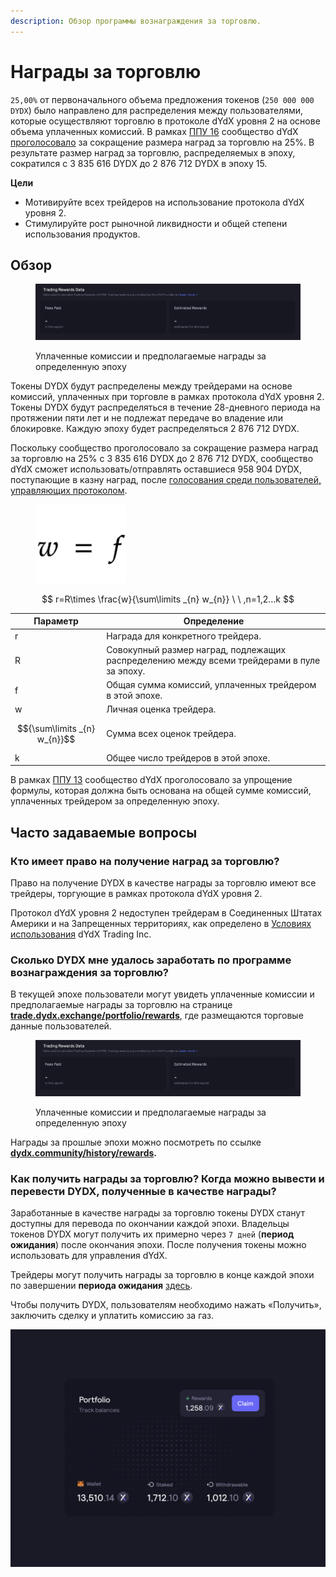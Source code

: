 ```yaml
---
description: Обзор программы вознаграждения за торговлю.
---
```


# Награды за торговлю

`25,00%` от первоначального объема предложения токенов (`250 000 000 DYDX`) было направлено для распределения между пользователями, которые осуществляют торговлю в протоколе dYdX уровня 2 на основе объема уплаченных комиссий. В рамках [ППУ 16](https://github.com/dydxfoundation/dip/blob/master/content/dips/DIP-16.md) сообщество dYdX [проголосовало](https://dydx.community/dashboard/proposal/8) за сокращение размера наград за торговлю на 25%. В результате размер наград за торговлю, распределяемых в эпоху, сократился с 3 835 616 DYDX до 2 876 712 DYDX в эпоху 15.

**Цели**

* Мотивируйте всех трейдеров на использование протокола dYdX уровня 2.
* Стимулируйте рост рыночной ликвидности и общей степени использования продуктов.

## **Обзор**

<figure><img src="../.gitbook/assets/1-fees-paid-estimated-rewards.png" alt=""><figcaption><p>Уплаченные комиссии и предполагаемые награды за определенную эпоху</p></figcaption></figure>

Токены DYDX будут распределены между трейдерами на основе комиссий, уплаченных при торговле в рамках протокола dYdX уровня 2. Токены DYDX будут распределяться в течение 28-дневного периода на протяжении пяти лет и не подлежат передаче во владение или блокировке. Каждую эпоху будет распределяться 2 876 712 DYDX.

Поскольку сообщество проголосовало за сокращение размера наград за торговлю на 25% с 3 835 616 DYDX до 2 876 712 DYDX, сообщество dYdX сможет использовать/отправлять оставшиеся 958 904 DYDX, поступающие в казну наград, после [голосования среди пользователей, управляющих протоколом](https://docs.dydx.community/dydx-governance/voting-and-governance/governance-parameters).

<figure><img src="../.gitbook/assets/1-trading-rewards-formula-new.png" alt=""><figcaption></figcaption></figure>

$$
 r=R\times \frac{w}{\sum\limits _{n} w_{n}} \ \ ,n=1,2...k
 $$

| Параметр | Определение |
| ---------------------------- | ----------------------------------------------------------------------- |
| r | Награда для конкретного трейдера. |
| R | Совокупный размер наград, подлежащих распределению между всеми трейдерами в пуле за эпоху. |
| f | Общая сумма комиссий, уплаченных трейдером в этой эпохе. |
| w | Личная оценка трейдера. |
| $${\sum\limits _{n} w_{n}}$$ | Сумма всех оценок трейдера. |
| k | Общее число трейдеров в этой эпохе. |

В рамках [ППУ 13](https://github.com/dydxfoundation/dip/blob/master/content/dips/DIP-13.md) сообщество dYdX проголосовало за упрощение формулы, которая должна быть основана на общей сумме комиссий, уплаченных трейдером за определенную эпоху.

## Часто задаваемые вопросы

### Кто имеет право на получение наград за торговлю?

Право на получение DYDX в качестве награды за торговлю имеют все трейдеры, торгующие в рамках протокола dYdX уровня 2.

Протокол dYdX уровня 2 недоступен трейдерам в Соединенных Штатах Америки и на Запрещенных территориях, как определено в [Условиях использования](https://dydx.exchange/terms) dYdX Trading Inc.

### Сколько DYDX мне удалось заработать по программе вознаграждения за торговлю?

В текущей эпохе пользователи могут увидеть уплаченные комиссии и предполагаемые награды за торговлю на странице [**trade.dydx.exchange/portfolio/rewards**](https://trade.dydx.exchange/portfolio/rewards), где размещаются торговые данные пользователей.

<figure><img src="../.gitbook/assets/1-fees-paid-estimated-rewards.png" alt=""><figcaption><p>Уплаченные комиссии и предполагаемые награды за определенную эпоху</p></figcaption></figure>

Награды за прошлые эпохи можно посмотреть по ссылке [**dydx.community/history/rewards**](https://dydx.community/history/rewards)**.**

### Как получить награды за торговлю? Когда можно вывести и перевести DYDX, полученные в качестве награды?

Заработанные в качестве награды за торговлю токены DYDX станут доступны для перевода по окончании каждой эпохи. Владельцы токенов DYDX могут получить их примерно через `7 дней` (**период ожидания**) после окончания эпохи. После получения токены можно использовать для управления dYdX.

Трейдеры могут получить награды за торговлю в конце каждой эпохи по завершении **периода ожидания** [здесь](https://dydx.community/dashboard).

Чтобы получить DYDX, пользователям необходимо нажать «Получить», заключить сделку и уплатить комиссию за газ.

![Обзор портфеля наград](../.gitbook/assets/1-portfolio-overview-rewards.png)
